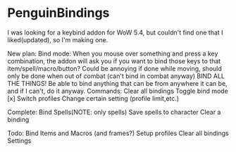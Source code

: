 PenguinBindings
===============

I was looking for a keybind addon for WoW 5.4, but couldn't find one that I liked(updated), so I'm making one.

New plan:
	Bind mode:
		When you mouse over something and press a key combination, the addon will ask you if you want to bind those keys to that item/spell/macro/button?
		Could be annoying if done while moving, should only be done when out of combat (can't bind in combat anyway)
	BIND ALL THE THINGS!
	Be able to bind anything that can be from anywhere it can be, and if I can't, do it anyway.
	Commands:
		Clear all bindings
		Toggle bind mode [x]
		Switch profiles
		Change certain setting (profile limit,etc.)

		
Complete:
	Bind Spells(NOTE: only spells)
	Save spells to character 
	Clear a binding
	
Todo:
	Bind Items and Macros (and frames?)
	Setup profiles
	Clear all bindings
	Settings
	